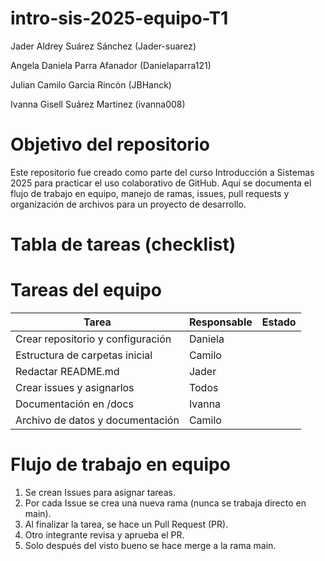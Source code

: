 # intro-sis-2025-equipo-T1

Jader Aldrey Suárez Sánchez (Jader-suarez)


Angela Daniela Parra Afanador (Danielaparra121)


Julian Camilo Garcia Rincón   (JBHanck)


Ivanna Gisell Suárez Martinez (ivanna008)



# Objetivo del repositorio



Este repositorio fue creado como parte del curso Introducción a Sistemas 2025 para practicar el uso colaborativo de GitHub. Aquí se documenta el flujo de trabajo en equipo, manejo de ramas, issues, pull requests y organización de archivos para un proyecto de desarrollo.



# Tabla de tareas (checklist)

# Tareas del equipo

| Tarea                                 | Responsable      | Estado      |
|--------------------------------------|------------------ |-------------|
| Crear repositorio y configuración    | Daniela           |             |
| Estructura de carpetas inicial       | Camilo            |             |
| Redactar README.md                   | Jader             |             |
| Crear issues y asignarlos            | Todos             |             |
| Documentación en /docs               | Ivanna            |             |
| Archivo de datos y documentación     | Camilo            |             |


# Flujo de trabajo en equipo

1. Se crean Issues para asignar tareas.
2. Por cada Issue se crea una nueva rama (nunca se trabaja directo en main).
3. Al finalizar la tarea, se hace un Pull Request (PR).
4. Otro integrante revisa y aprueba el PR.
5. Solo después del visto bueno se hace merge a la rama main.
